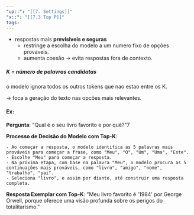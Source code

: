 ```yaml
---
"up::": "[[7. Settings]]"
"x::": "[[7.3 Top P]]"
tags: 
---
```


- respostas mais **previsiveis e seguras** 
	- restringe a escolha do modelo a um numero fixo de opções provaveis.
	- aumenta coesão -> evita respostas fora de contexto.


##### **K** = número de palavras candidatas


o modelo ignora todos os outros tokens que nao estao entre os K.

-> foca a geração do texto nas opcões mais relevantes.


#### Ex:

 **Pergunta**: "Qual é o seu livro favorito e por quê?"7

**Processo de Decisão do Modelo com Top-K**:

    - Ao começar a resposta, o modelo identifica as 5 palavras mais prováveis para começar a frase, como "Meu", "O", "Um", "Uma", "Este".
    - Escolhe "Meu" para começar a resposta.
    - Na próxima etapa, com base na palavra "Meu", o modelo procura as 5 continuações mais prováveis, como "livro", "amigo", "nome", "trabalho", "pai".
    - Seleciona "livro", e assim por diante, até construir uma resposta completa.

 **Resposta Exemplar com Top-K**: "Meu livro favorito é '1984' por George Orwell, porque oferece uma visão profunda sobre os perigos do totalitarismo."